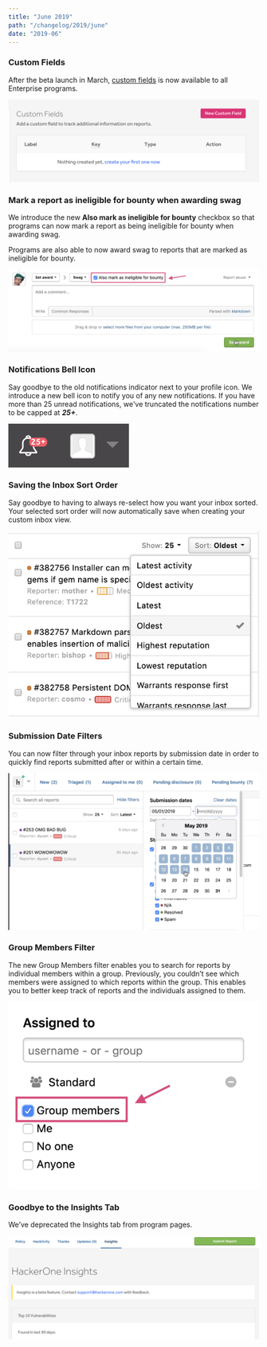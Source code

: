 ```yaml
---
title: "June 2019"
path: "/changelog/2019/june"
date: "2019-06"
---
```


### Custom Fields

After the beta launch in March, [custom fields](/programs/custom-fields.html) is now available to all Enterprise programs.  

![custom fields](./images/mar_2019_custom_fields.png)

### Mark a report as ineligible for bounty when awarding swag
We introduce the new **Also mark as ineligible for bounty** checkbox so that programs can now mark a report as being ineligible for bounty when awarding swag.

Programs are also able to now award swag to reports that are marked as ineligible for bounty.

![mark as ineligible for bounty checkbox](./images/june_2019_mark_ineligible.png)

### Notifications Bell Icon
Say goodbye to the old notifications indicator next to your profile icon. We introduce a new bell icon to notify you of any new notifications. If you have more than 25 unread notifications, we've truncated the notifications number to be capped at ***25+***.

![bell icon](./images/june_2019_bell_icon.png)

### Saving the Inbox Sort Order
Say goodbye to having to always re-select how you want your inbox sorted. Your selected sort order will now automatically save when creating your custom inbox view.  

![save sort order](./images/june_2019_save_sort_order.png)

### Submission Date Filters
You can now filter through your inbox reports by submission date in order to quickly find reports submitted after or within a certain time.

![submission date filters](./images/june_2019_date_filters.png)

### Group Members Filter
The new Group Members filter enables you to search for reports by individual members within a group. Previously, you couldn’t see which members were assigned to which reports within the group. This enables you to better keep track of reports and the individuals assigned to them.   

![group members filter](./images/june_2019_group_members_filter.png)

### Goodbye to the Insights Tab
We’ve deprecated the Insights tab from program pages.

![insights tab](./images/june_2019_insights.png)
